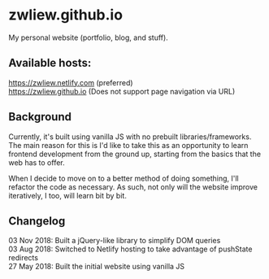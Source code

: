 # zwliew.github.io

My personal website (portfolio, blog, and stuff).

## Available hosts:
https://zwliew.netlify.com (preferred)\
https://zwliew.github.io (Does not support page navigation via URL)

## Background
Currently, it's built using vanilla JS with no prebuilt libraries/frameworks.
The main reason for this is I'd like to take this as an opportunity to learn
frontend development from the ground up, starting from the basics that the
web has to offer.

When I decide to move on to a better method of doing something, I'll refactor
the code as necessary. As such, not only will the website improve iteratively,
I too, will learn bit by bit.

## Changelog
03 Nov 2018: Built a jQuery-like library to simplify DOM queries\
03 Aug 2018: Switched to Netlify hosting to take advantage of pushState redirects\
27 May 2018: Built the initial website using vanilla JS

